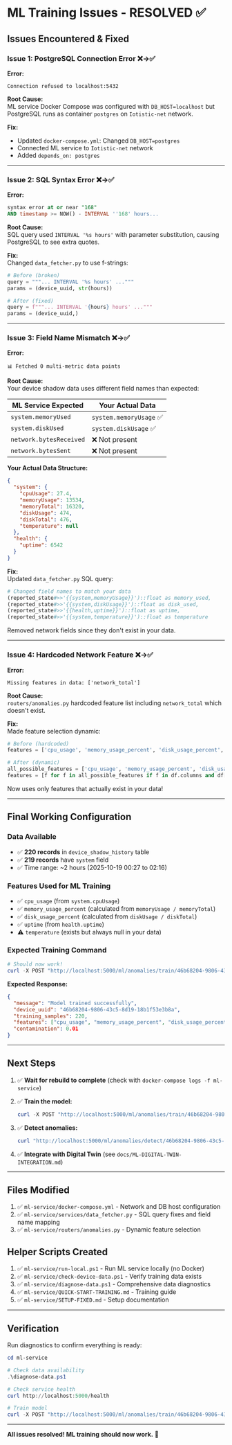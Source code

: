 # ML Training Issues - RESOLVED ✅

## Issues Encountered & Fixed

### Issue 1: PostgreSQL Connection Error ❌→✅

**Error:**
```
Connection refused to localhost:5432
```

**Root Cause:**  
ML service Docker Compose was configured with `DB_HOST=localhost` but PostgreSQL runs as container `postgres` on `Iotistic-net` network.

**Fix:**
- Updated `docker-compose.yml`: Changed `DB_HOST=postgres`
- Connected ML service to `Iotistic-net` network
- Added `depends_on: postgres`

---

### Issue 2: SQL Syntax Error ❌→✅

**Error:**
```sql
syntax error at or near "168"
AND timestamp >= NOW() - INTERVAL ''168' hours...
```

**Root Cause:**  
SQL query used `INTERVAL '%s hours'` with parameter substitution, causing PostgreSQL to see extra quotes.

**Fix:**  
Changed `data_fetcher.py` to use f-strings:
```python
# Before (broken)
query = """... INTERVAL '%s hours' ..."""
params = (device_uuid, str(hours))

# After (fixed)
query = f"""... INTERVAL '{hours} hours' ..."""
params = (device_uuid,)
```

---

### Issue 3: Field Name Mismatch ❌→✅

**Error:**
```
📊 Fetched 0 multi-metric data points
```

**Root Cause:**  
Your device shadow data uses different field names than expected:

| ML Service Expected | Your Actual Data |
|---------------------|------------------|
| `system.memoryUsed` | `system.memoryUsage` ✅ |
| `system.diskUsed` | `system.diskUsage` ✅ |
| `network.bytesReceived` | ❌ Not present |
| `network.bytesSent` | ❌ Not present |

**Your Actual Data Structure:**
```json
{
  "system": {
    "cpuUsage": 27.4,
    "memoryUsage": 13534,
    "memoryTotal": 16320,
    "diskUsage": 474,
    "diskTotal": 476,
    "temperature": null
  },
  "health": {
    "uptime": 6542
  }
}
```

**Fix:**  
Updated `data_fetcher.py` SQL query:
```python
# Changed field names to match your data
(reported_state#>>'{{system,memoryUsage}}')::float as memory_used,
(reported_state#>>'{{system,diskUsage}}')::float as disk_used,
(reported_state#>>'{{health,uptime}}')::float as uptime,
(reported_state#>>'{{system,temperature}}')::float as temperature
```

Removed network fields since they don't exist in your data.

---

### Issue 4: Hardcoded Network Feature ❌→✅

**Error:**
```
Missing features in data: ['network_total']
```

**Root Cause:**  
`routers/anomalies.py` hardcoded feature list including `network_total` which doesn't exist.

**Fix:**  
Made feature selection dynamic:
```python
# Before (hardcoded)
features = ['cpu_usage', 'memory_usage_percent', 'disk_usage_percent', 'network_total']

# After (dynamic)
all_possible_features = ['cpu_usage', 'memory_usage_percent', 'disk_usage_percent', 'uptime', 'temperature']
features = [f for f in all_possible_features if f in df.columns and df[f].notna().sum() > 0]
```

Now uses only features that actually exist in your data!

---

## Final Working Configuration

### Data Available
- ✅ **220 records** in `device_shadow_history` table
- ✅ **219 records** have `system` field
- ✅ Time range: ~2 hours (2025-10-19 00:27 to 02:16)

### Features Used for ML Training
- ✅ `cpu_usage` (from `system.cpuUsage`)
- ✅ `memory_usage_percent` (calculated from `memoryUsage / memoryTotal`)
- ✅ `disk_usage_percent` (calculated from `diskUsage / diskTotal`)
- ✅ `uptime` (from `health.uptime`)
- ⚠️ `temperature` (exists but always null in your data)

### Expected Training Command

```powershell
# Should now work!
curl -X POST "http://localhost:5000/ml/anomalies/train/46b68204-9806-43c5-8d19-18b1f53e3b8a?hours=168"
```

**Expected Response:**
```json
{
  "message": "Model trained successfully",
  "device_uuid": "46b68204-9806-43c5-8d19-18b1f53e3b8a",
  "training_samples": 220,
  "features": ["cpu_usage", "memory_usage_percent", "disk_usage_percent", "uptime"],
  "contamination": 0.01
}
```

---

## Next Steps

1. ✅ **Wait for rebuild to complete** (check with `docker-compose logs -f ml-service`)

2. ✅ **Train the model:**
   ```powershell
   curl -X POST "http://localhost:5000/ml/anomalies/train/46b68204-9806-43c5-8d19-18b1f53e3b8a?hours=168"
   ```

3. ✅ **Detect anomalies:**
   ```powershell
   curl "http://localhost:5000/ml/anomalies/detect/46b68204-9806-43c5-8d19-18b1f53e3b8a?hours=24"
   ```

4. ✅ **Integrate with Digital Twin** (see `docs/ML-DIGITAL-TWIN-INTEGRATION.md`)

---

## Files Modified

1. ✅ `ml-service/docker-compose.yml` - Network and DB host configuration
2. ✅ `ml-service/services/data_fetcher.py` - SQL query fixes and field name mapping
3. ✅ `ml-service/routers/anomalies.py` - Dynamic feature selection

## Helper Scripts Created

1. ✅ `ml-service/run-local.ps1` - Run ML service locally (no Docker)
2. ✅ `ml-service/check-device-data.ps1` - Verify training data exists
3. ✅ `ml-service/diagnose-data.ps1` - Comprehensive data diagnostics
4. ✅ `ml-service/QUICK-START-TRAINING.md` - Training guide
5. ✅ `ml-service/SETUP-FIXED.md` - Setup documentation

---

## Verification

Run diagnostics to confirm everything is ready:

```powershell
cd ml-service

# Check data availability
.\diagnose-data.ps1

# Check service health
curl http://localhost:5000/health

# Train model
curl -X POST "http://localhost:5000/ml/anomalies/train/46b68204-9806-43c5-8d19-18b1f53e3b8a?hours=168"
```

---

**All issues resolved! ML training should now work.** 🎉
